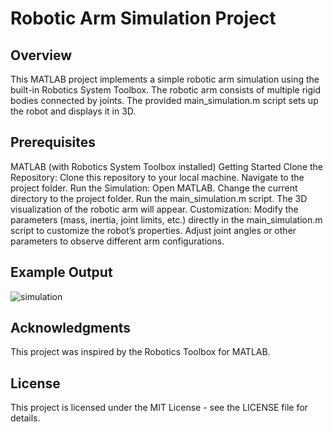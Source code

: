 # **Robotic Arm Simulation Project**

## **Overview**
This MATLAB project implements a simple robotic arm simulation using the built-in Robotics System Toolbox. The robotic arm consists of multiple rigid bodies connected by joints.
The provided main_simulation.m script sets up the robot and displays it in 3D.

## **Prerequisites**
MATLAB (with Robotics System Toolbox installed)
Getting Started
Clone the Repository:
Clone this repository to your local machine.
Navigate to the project folder.
Run the Simulation:
Open MATLAB.
Change the current directory to the project folder.
Run the main_simulation.m script.
The 3D visualization of the robotic arm will appear.
Customization:
Modify the parameters (mass, inertia, joint limits, etc.) directly in the main_simulation.m script to customize the robot’s properties.
Adjust joint angles or other parameters to observe different arm configurations.

## **Example Output**
![simulation](https://github.com/ArianCSN/RoboticArmSimulation/assets/146763196/415eb32e-dbf6-4c01-9dbc-48c52312714f)

## **Acknowledgments**
This project was inspired by the Robotics Toolbox for MATLAB.

## **License**
This project is licensed under the MIT License - see the LICENSE file for details.
